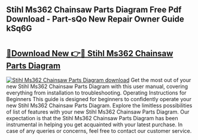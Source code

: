 ## Stihl Ms362 Chainsaw Parts Diagram Free Pdf Download - Part-sQo New Repair Owner Guide kSq6G

# <h2><a href="http://dfjuk2j.blite.top/?on=Stihl+Ms362+Chainsaw+Parts+Diagram">🔗Download New 👉🔴 Stihl Ms362 Chainsaw Parts Diagram</a></h2>

[![Stihl Ms362 Chainsaw Parts Diagram download](https://i.imgur.com/lujVjoI.png)](http://dfjuk2j.blite.top/?on=Stihl+Ms362+Chainsaw+Parts+Diagram)
Get the most out of your new Stihl Ms362 Chainsaw Parts Diagram with this user manual, covering everything from installation to troubleshooting. Operating Instructions for Beginners This guide is designed for beginners to confidently operate your new Stihl Ms362 Chainsaw Parts Diagram. Explore the limitless possibilities of list of features with your new Stihl Ms362 Chainsaw Parts Diagram. Our expectation is that the Stihl Ms362 Chainsaw Parts Diagram has been instrumental in helping you get acquainted with your latest purchase. In case of any queries or concerns, feel free to contact our customer service.
